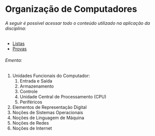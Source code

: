 # Organização de Computadores

###### A seguir é possível acessar todo o conteúdo utilizado na aplicação da disciplina:

- [Listas](./Atividades/)
- [Provas](./Provas/)

###### Ementa:

1. Unidades Funcionais do Computador: 
    1. Entrada e Saída
    1. Armazenamento 
    1. Controle 
    1. Unidade Central de Processamento (CPU)
    1. Periféricos 
2. Elementos de Representação Digital
3. Noções de Sistemas Operacionais
4. Noções de Linguagem de Máquina
5. Noções de Redes
6. Noções de Internet
